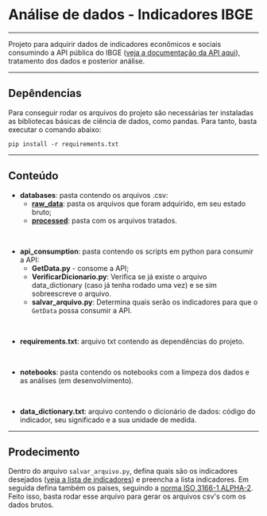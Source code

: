 # Análise de dados - Indicadores IBGE

--------

Projeto para adquirir dados de indicadores econômicos e sociais consumindo a API pública do IBGE ([veja a documentação da API aqui](https://servicodados.ibge.gov.br/api/docs/paises#api-_)), tratamento dos dados e posterior análise.  

___

## Depêndencias

Para conseguir rodar os arquivos do projeto são necessárias ter instaladas as bibliotecas básicas de ciência de dados, como pandas. Para tanto, basta executar o comando abaixo:
```
pip install -r requirements.txt
```
___

## Conteúdo

* **databases**: pasta contendo os arquivos .csv:
  * **[raw_data](./databases/raw_data)**: pasta os arquivos que foram adquirido, em seu  estado bruto;
  * **[processed](./databases/processed)**: pasta com os arquivos tratados.

<br/>

* **api_consumption**: pasta contendo os scripts em python para consumir a API:
  * **GetData.py** - consome a API;
  * **VerificarDicionario.py**: Verifica se já existe o arquivo data_dictionary (caso já tenha rodado uma vez) e se sim sobreescreve o arquivo.
  * **salvar_arquivo.py**: Determina quais serão os indicadores para que o `GetData` possa consumir a API.

<br/>

* **requirements.txt**: arquivo txt contendo as dependências do projeto.

<br/>

* **notebooks**: pasta contendo os notebooks com a limpeza dos dados e as análises (em desenvolvimento).

<br/>

* **data_dictionary.txt**: arquivo contendo o dicionário de dados: código do indicador, seu significado e a sua unidade de medida.

___

## Prodecimento
Dentro do arquivo `salvar_arquivo.py`, defina quais são os indicadores desejados ([veja a lista de indicadores](https://servicodados.ibge.gov.br/api/docs/paises#api-acervo)) e preencha a lista indicadores.
Em seguida defina também os paises, seguindo a [norma ISO 3166-1 ALPHA-2](https://pt.wikipedia.org/wiki/ISO_3166-1_alfa-2). Feito isso, basta rodar esse arquivo para gerar os arquivos csv's com os dados brutos.
